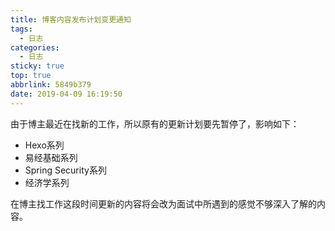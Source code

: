 ```yaml
---
title: 博客内容发布计划变更通知
tags:
  - 日志
categories:
  - 日志
sticky: true
top: true
abbrlink: 5849b379
date: 2019-04-09 16:19:50
---
```



由于博主最近在找新的工作，所以原有的更新计划要先暂停了，影响如下：

* Hexo系列
* 易经基础系列
* Spring Security系列
* 经济学系列

在博主找工作这段时间更新的内容将会改为面试中所遇到的感觉不够深入了解的内容。
